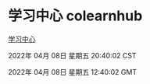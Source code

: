 # 学习中心 colearnhub
[学习中心](http://59.174.26.18:56308/colearnhub/)

2022年 04月 08日 星期五 20:40:02 CST

2022年 04月 08日 星期五 12:40:02 GMT
